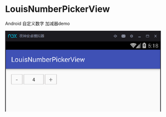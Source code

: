# LouisNumberPickerView
Android  自定义数字 加减器demo 

![image](https://github.com/louisgeek/LouisNumberPickerView/blob/master/screenshots/pic1.png)